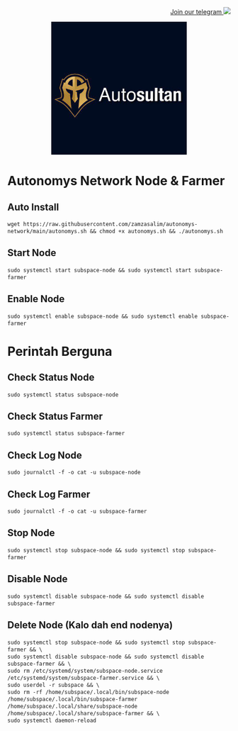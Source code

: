 <p style="font-size:14px" align="right">
<a href="https://t.me/airdropasc" target="_blank">Join our telegram <img src="https://user-images.githubusercontent.com/50621007/183283867-56b4d69f-bc6e-4939-b00a-72aa019d1aea.png" width="30"/></a>
</p>

<p align="center">
  <img height="300" height="auto" src="https://raw.githubusercontent.com/zamzasalim/logo/main/1.png">
</p>


# Autonomys Network Node & Farmer

## Auto Install
```
wget https://raw.githubusercontent.com/zamzasalim/autonomys-network/main/autonomys.sh && chmod +x autonomys.sh && ./autonomys.sh
```
## Start Node
```
sudo systemctl start subspace-node && sudo systemctl start subspace-farmer
```
## Enable Node
```
sudo systemctl enable subspace-node && sudo systemctl enable subspace-farmer
```
# Perintah Berguna
## Check Status Node
```
sudo systemctl status subspace-node
```
## Check Status Farmer
```
sudo systemctl status subspace-farmer
```
## Check Log Node
```
sudo journalctl -f -o cat -u subspace-node
```
## Check Log Farmer
```
sudo journalctl -f -o cat -u subspace-farmer
```
## Stop Node
```
sudo systemctl stop subspace-node && sudo systemctl stop subspace-farmer
```
## Disable Node
```
sudo systemctl disable subspace-node && sudo systemctl disable subspace-farmer
```
## Delete Node (Kalo dah end nodenya)
```
sudo systemctl stop subspace-node && sudo systemctl stop subspace-farmer && \
sudo systemctl disable subspace-node && sudo systemctl disable subspace-farmer && \
sudo rm /etc/systemd/system/subspace-node.service /etc/systemd/system/subspace-farmer.service && \
sudo userdel -r subspace && \
sudo rm -rf /home/subspace/.local/bin/subspace-node /home/subspace/.local/bin/subspace-farmer /home/subspace/.local/share/subspace-node /home/subspace/.local/share/subspace-farmer && \
sudo systemctl daemon-reload
```
